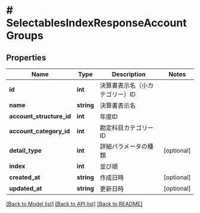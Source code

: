 # # SelectablesIndexResponseAccountGroups

## Properties

Name | Type | Description | Notes
------------ | ------------- | ------------- | -------------
**id** | **int** | 決算書表示名（小カテゴリー）ID | 
**name** | **string** | 決算書表示名 | 
**account_structure_id** | **int** | 年度ID | 
**account_category_id** | **int** | 勘定科目カテゴリーID | 
**detail_type** | **int** | 詳細パラメータの種類 | [optional] 
**index** | **int** | 並び順 | 
**created_at** | **string** | 作成日時 | [optional] 
**updated_at** | **string** | 更新日時 | [optional] 

[[Back to Model list]](../../README.md#documentation-for-models) [[Back to API list]](../../README.md#documentation-for-api-endpoints) [[Back to README]](../../README.md)


